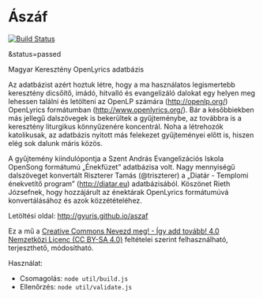 Ászáf
=====

[![Build Status](https://app.travis-ci.com/gyuris/aszaf.svg?branch=master)](https://travis-ci.org/gyuris/aszaf)

&status=passed


Magyar Keresztény OpenLyrics adatbázis

Az adatbázist azért hoztuk létre, hogy a ma használatos legismertebb keresztény 
dicsőítő, imádó, hitvalló és evangelizáló dalokat egy helyen meg lehessen találni 
és letölteni az OpenLP számára (http://openlp.org/) OpenLyrics formátumban 
(http://www.openlyrics.org/). Bár a későbbiekben más jellegű dalszövegek is 
bekerültek a gyűjteménybe, az továbbra is a keresztény liturgikus könnyűzenére koncentrál.
Noha a létrehozók katolikusak, az adatbázis nyitott más felekezet gyűjteményei előtt is, 
hiszen elég sok dalunk máris közös.

A gyűjtemény kiindulópontja a Szent András Evangelizációs Iskola OpenSong 
formátumú „Énekfüzet” adatbázisa volt. Nagy mennyiségű dalszöveget konvertált Riszterer Tamás (@triszterer) 
a „Diatár - Templomi énekvetítő program” (http://diatar.eu) adatbázisából. Köszönet 
Rieth Józsefnek, hogy hozzájárult az énektárak OpenLyrics formátumúvá 
konvertálásához és azok közzétételéhez.

Letöltési oldal: http://gyuris.github.io/aszaf

Ez a mű a [Creative Commons Nevezd meg! - Így add tovább! 4.0 Nemzetközi Licenc (CC BY-SA 4.0)](http://creativecommons.org/licenses/by-sa/4.0/)
feltételei szerint felhasználható, terjeszthető, módosítható.

Használat:

* Csomagolás: ``node util/build.js``
* Ellenőrzés: ``node util/validate.js``
